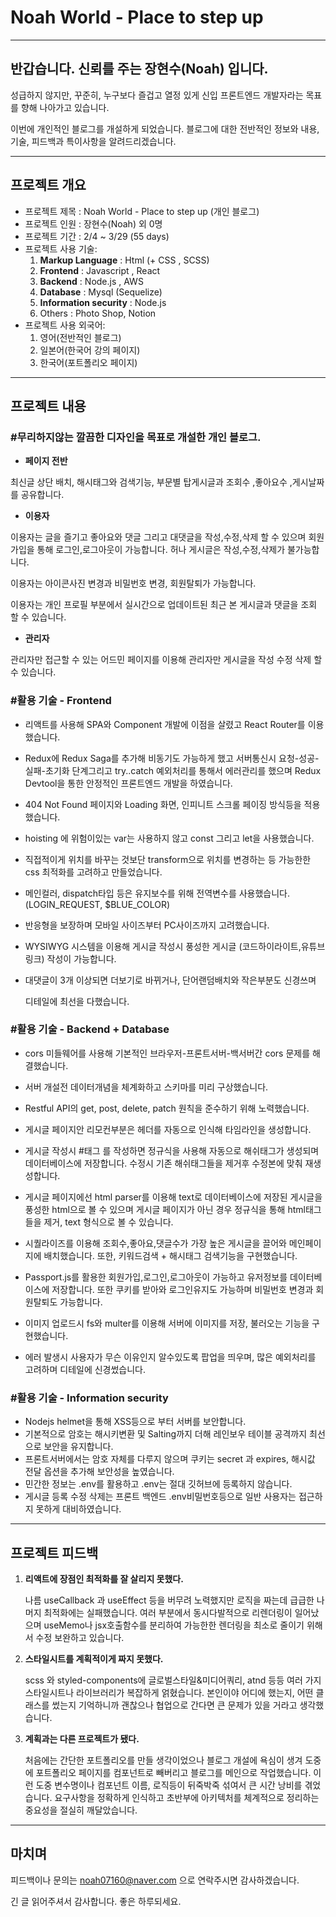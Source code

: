# Noah World - Place to step up

---

## 반갑습니다. 신뢰를 주는 장현수(Noah) 입니다.

성급하지 않지만, 꾸준히, 누구보다 즐겁고 열정 있게 신입 프론트엔드 개발자라는 목표를 향해 나아가고 있습니다.

이번에 개인적인 블로그를 개설하게 되었습니다. 블로그에 대한 전반적인 정보와 내용, 기술, 피드백과 특이사항을 알려드리겠습니다.

---

## 프로젝트 개요

- 프로젝트 제목 : Noah World - Place to step up (개인 블로그)
- 프로젝트 인원 : 장현수(Noah) 외 0명
- 프로젝트 기간 : 2/4 ~ 3/29 (55 days)
- 프로젝트 사용 기술:
  1. **Markup Language** : Html (+ CSS , SCSS)
  2. **Frontend** : Javascript , React
  3. **Backend** : Node.js , AWS
  4. **Database** : Mysql (Sequelize)
  5. **Information security** : Node.js
  6. Others : Photo Shop, Notion
- 프로젝트 사용 외국어:
  1. 영어(전반적인 블로그)
  2. 일본어(한국어 강의 페이지)
  3. 한국어(포트폴리오 페이지)

---

## 프로젝트 내용

### #무리하지않는 깔끔한 디자인을 목표로 개설한 개인 블로그.

- **페이지 전반**

최신글 상단 배치, 해시태그와 검색기능, 부문별 탑게시글과 조회수 ,좋아요수 ,게시날짜를 공유합니다.

- **이용자**

이용자는 글을 즐기고 좋아요와 댓글 그리고 대댓글을 작성,수정,삭제 할 수 있으며 회원가입을 통해 로그인,로그아웃이 가능합니다. 허나 게시글은 작성,수정,삭제가 불가능합니다.

이용자는 아이콘사진 변경과 비밀번호 변경, 회원탈퇴가 가능합니다.

이용자는 개인 프로필 부분에서 실시간으로 업데이트된 최근 본 게시글과 댓글을 조회 할 수 있습니다.

- **관리자**

관리자만 접근할 수 있는 어드민 페이지를 이용해 관리자만 게시글을 작성 수정 삭제 할 수 있습니다.

### #활용 기술 - Frontend

- 리액트를 사용해 SPA와 Component 개발에 이점을 살렸고 React Router를 이용했습니다.
- Redux에 Redux Saga를 추가해 비동기도 가능하게 했고 서버통신시 요청-성공-실패-초기화 단계그리고 try..catch 예외처리를 통해서 에러관리를 했으며 Redux Devtool을 통한 안정적인 프론트엔드 개발을 하였습니다.
- 404 Not Found 페이지와 Loading 화면, 인피니트 스크롤 페이징 방식등을 적용했습니다.
- hoisting 에 위험이있는 var는 사용하지 않고 const 그리고 let을 사용했습니다.
- 직접적이게 위치를 바꾸는 것보단 transform으로 위치를 변경하는 등 가능한한 css 최적화를 고려하고 만들었습니다.
- 메인컬러, dispatch타입 등은 유지보수를 위해 전역변수를 사용했습니다. (LOGIN_REQUEST, $BLUE_COLOR)
- 반응형을 보장하며 모바일 사이즈부터 PC사이즈까지 고려했습니다.
- WYSIWYG 시스템을 이용해 게시글 작성시 풍성한 게시글 (코드하이라이트,유튜브링크) 작성이 가능합니다.
- 대댓글이 3개 이상되면 더보기로 바뀌거나, 단어랜덤배치와 작은부분도 신경쓰며

  디테일에 최선을 다했습니다.

### #활용 기술 - Backend + Database

- cors 미들웨어를 사용해 기본적인 브라우저-프론트서버-백서버간 cors 문제를 해결했습니다.

* 서버 개설전 데이터개념을 체계화하고 스키마를 미리 구상했습니다.

* Restful API의 get, post, delete, patch 원칙을 준수하기 위해 노력했습니다.

* 게시글 페이지안 리모컨부분은 헤더를 자동으로 인식해 타임라인을 생성합니다.

* 게시글 작성시 #태그 를 작성하면 정규식을 사용해 자동으로 해쉬태그가 생성되며 데이터베이스에 저장합니다. 수정시 기존 해쉬태그들을 제거후 수정본에 맞춰 재생성합니다.

* 게시글 페이지에선 html parser를 이용해 text로 데이터베이스에 저장된 게시글을 풍성한 html으로 볼 수 있으며 게시글 페이지가 아닌 경우 정규식을 통해 html태그들을 제거, text 형식으로 볼 수 있습니다.

* 시퀄라이즈를 이용해 조회수,좋아요,댓글수가 가장 높은 게시글을 끌어와 메인페이지에 배치했습니다. 또한, 키워드검색 + 해시태그 검색기능을 구현했습니다.

* Passport.js를 활용한 회원가입,로그인,로그아웃이 가능하고 유저정보를 데이터베이스에 저장합니다. 또한 쿠키를 받아와 로그인유지도 가능하며 비밀번호 변경과 회원탈퇴도 가능합니다.

* 이미지 업로드시 fs와 multer를 이용해 서버에 이미지를 저장, 불러오는 기능을 구현했습니다.

* 에러 발생시 사용자가 무슨 이유인지 알수있도록 팝업을 띄우며, 많은 예외처리를 고려하며 디테일에 신경썼습니다.

### #활용 기술 - Information security

- Nodejs helmet을 통해 XSS등으로 부터 서버를 보안합니다.
- 기본적으로 암호는 해시키변환 및 Salting까지 더해 레인보우 테이블 공격까지 최선으로 보안을 유지합니다.
- 프론트서버에서는 암호 자체를 다루지 않으며 쿠키는 secret 과 expires, 해시값 전달 옵션을 추가해 보안성을 높였습니다.
- 민간한 정보는 .env를 활용하고 .env는 절대 깃허브에 등록하지 않습니다.
- 게시글 등록 수정 삭제는 프론트 백엔드 .env비밀번호등으로 일반 사용자는 접근하지 못하게 대비하였습니다.

---

## 프로젝트 피드백

1. **리액트에 장점인 최적화를 잘 살리지 못했다.**

   나름 useCallback 과 useEffect 등을 버무려 노력했지만 로직을 짜는데 급급한 나머지 최적화에는 실패했습니다. 여러 부분에서 동시다발적으로 리렌더링이 일어났으며 useMemo나 jsx호출함수를 분리하여 가능한한 렌더링을 최소로 줄이기 위해서 수정 보완하고 있습니다.

2. **스타일시트를 계획적이게 짜지 못했다.**

   scss 와 styled-components에 글로벌스타일&미디어쿼리, atnd 등등 여러 가지 스타일시트나 라이브러리가 복잡하게 얽혔습니다. 본인이야 어디에 했는지, 어떤 클래스를 썼는지 기억하니까 괜찮으나 협업으로 간다면 큰 문제가 있을 거라고 생각했습니다.

3. **계획과는 다른 프로젝트가 됐다.**

   처음에는 간단한 포트폴리오를 만들 생각이었으나 블로그 개설에 욕심이 생겨 도중에 포트폴리오 페이지를 컴포넌트로 빼버리고 블로그를 메인으로 작업했습니다. 이런 도중 변수명이나 컴포넌트 이름, 로직등이 뒤죽박죽 섞여서 큰 시간 낭비를 겪었습니다. 요구사항을 정확하게 인식하고 초반부에 아키텍처를 체계적으로 정리하는 중요성을 절실히 깨달았습니다.

---

## 마치며

피드백이나 문의는 noah07160@naver.com 으로 연락주시면 감사하겠습니다.

긴 글 읽어주셔서 감사합니다. 좋은 하루되세요.
